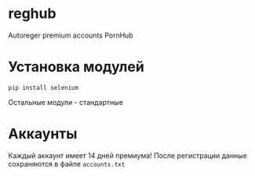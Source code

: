 # reghub
Autoreger premium accounts PornHub

# Установка модулей
```pip install selenium```

Остальные модули - стандартные

# Аккаунты

Каждый аккаунт имеет 14 дней премиума!
После регистрации данные сохраняются в файле `accounts.txt`
